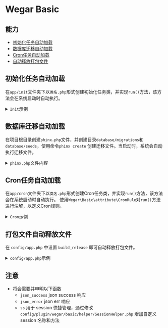 # Wegar Basic

## 能力

- [初始化任务自动加载](#load-init-task)
- [数据库迁移自动加载](#load-migration)
- [Cron任务自动加载](#load-cron)
- [自动释放打包文件](#build_release)

## 初始化任务自动加载 <a name="load-init-task"></a>

在`app/init`文件夹下以`类名.php`形式创建初始化任务类，并实现`run()`方法，该方法会在系统启动时自动执行。

<details>

<summary><code>Init</code>示例</summary>

```php
<?php

# app/init/Foo.php

namespace app\init;

use Wegar\Basic\abstract\InitAbstract;

class Foo extends InitAbstract {

    public int $weight = 10; // 默认为10，越小越先执行

    function run(){
        // do something
    }
}
```

</details>

## 数据库迁移自动加载 <a name="load-migration"></a>

在项目根目录创建`phinx.php`文件，并创建目录`database/migrations`和`database/seeds`，使用命令`phinx create`
创建迁移文件。当启动时，系统会自动执行迁移文件。

<details>

<summary><code>phinx.php</code>文件内容</summary>

```php
<?php

use Dotenv\Dotenv;

if (class_exists('Dotenv\Dotenv') && file_exists(base_path(false) . '/.env')) {
  if (method_exists('Dotenv\Dotenv', 'createUnsafeMutable')) {
    Dotenv::createUnsafeMutable(base_path(false))->load();
  } else {
    Dotenv::createMutable(base_path(false))->load();
  }
}
return [
  "paths"        => [
    "migrations" => base_path("database/migrations"),
    "seeds"      => base_path("database/seeds")
    //"migrations" => is_phar() ? runtime_path('phinx/database/migrations') : base_path("database/migrations"),
    //"seeds"      => is_phar() ? runtime_path('phinx/database/seeds') : base_path("database/seeds")
  ],
  "environments" => [
    "default_migration_table" => "phinxlog",
    "default_environment"     => "default",
    "default"                 => [
      "adapter"   => "mysql",
      "host"      => env("MYSQL_HOST"),
      "name"      => env("MYSQL_DBNAME"),
      "user"      => env("MYSQL_USER"),
      "pass"      => env("MYSQL_PASSWORD"),
      "port"      => env("MYSQL_PORT", "3306"),
      "charset"   => "utf8mb4",
      'collation' => 'utf8mb4_general_ci',
    ],
  ]
];
```

</details>

## Cron任务自动加载 <a name="load-cron"></a>

在`app/cron`文件夹下以`类名.php`形式创建Cron任务类，并实现`run()`方法，该方法会在系统启动时自动执行。
使用`Wegar\Basic\attribute\CronRule`对`run()`方法进行注解，以定义Cron规则。

<details>

<summary><code>Cron</code>示例</summary>

```php
<?php

# app/cron/Foo.php

namespace app\cron;

use Wegar\Basic\attribute\CronRule;

class Foo {
    #[CronRule('*/5 * * * * *')] // 每5秒执行一次
    function run(){
        // do something
    }
}
```

</details>

## 打包文件自动释放文件 <a name="build_release"></a>

在 `config/app.php` 中设置 `build_release` 即可自动释放打包文件。

<details>

<summary><code>config/app.php</code>示例</summary>

```php
# config/app.php
  ...
  'build_release' => [
    '.env.example' => run_path(), # 将 .env.example 文件释放到运行目录下
    'public/' => run_path(),
    'plugin/admin/public/' => run_path(),
  ],
  ...
```
</details>

[//]: # (## 远程 组件/APP 加载规则)

[//]: # ()
[//]: # (使用 `\Wegar\Basic\helper\RouteHelper::registerComponent` 注册远程组件)

[//]: # ()
[//]: # (- `RouteHelper::registerComponent&#40;name: 'test-page', component_file_path: '...', need_base_url: true&#41;`)

[//]: # (    - 前端访问 `/test-page{remaining_path: .*}` 可直接渲染远程组件/APP)

## 注意

- 将会需要并申明以下函数
    - `json_success` json success 响应
    - `json_error` json err 响应
    - `ss` 用于 session 快捷管理，通过修改 `config/plugin/wegar/basic/helper/SessionHelper.php` 增加自定义 session 名称和方法